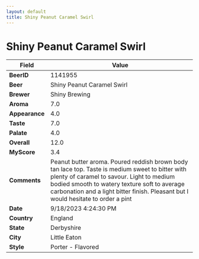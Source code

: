 ```yaml
---
layout: default
title: Shiny Peanut Caramel Swirl
---
```


# Shiny Peanut Caramel Swirl

| Field         | Value     |
|---------------|-----------|
| **BeerID** | 1141955 |
| **Beer** | Shiny Peanut Caramel Swirl |
| **Brewer** | Shiny Brewing |
| **Aroma** | 7.0 |
| **Appearance** | 4.0 |
| **Taste** | 7.0 |
| **Palate** | 4.0 |
| **Overall** | 12.0 |
| **MyScore** | 3.4 |
| **Comments** | Peanut butter aroma. Poured reddish brown body tan lace top. Taste is medium sweet to bitter with plenty of caramel to savour. Light to medium bodied smooth to watery texture soft to average carbonation and a light bitter finish. Pleasant but I would hesitate to order a pint  |
| **Date** | 9/18/2023 4:24:30 PM |
| **Country** | England |
| **State** | Derbyshire |
| **City** | Little Eaton |
| **Style** | Porter - Flavored |
